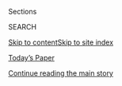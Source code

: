 <div id="app">

<div>

<div class="NYTAppHideMasthead css-1r6wvpq e1suatyy0">

<div class="section css-ui9rw0 e1suatyy2">

<div class="css-eph4ug er09x8g0">

<div class="css-6n7j50">

</div>

<span class="css-1dv1kvn">Sections</span>

<div class="css-10488qs">

<span class="css-1dv1kvn">SEARCH</span>

</div>

[Skip to content](#site-content)[Skip to site
index](#site-index)

</div>

<div class="css-10698na e1huz5gh0">

</div>

</div>

<div id="masthead-bar-one" class="section hasLinks css-15hmgas e1csuq9d3">

<div class="css-uqyvli e1csuq9d0">

</div>

<div class="css-1uqjmks e1csuq9d1">

</div>

<div class="css-9e9ivx">

[](https://myaccount.nytimes.com/auth/login?response_type=cookie&client_id=vi)

</div>

<div class="css-1bvtpon e1csuq9d2">

[Today’s Paper](https://www.nytimes.com/section/todayspaper)

</div>

</div>

</div>

</div>

<div data-aria-hidden="false">

<div id="site-content" data-role="main">

<div id="top-wrapper" class="css-15p45cc eaca97t0" type="top">

<div id="top-slug" class="css-19x0jxb eaca97t1" hidden="">

Advertisement

</div>

[Continue reading the main
story](#after-top)

<div class="ad top-wrapper" style="text-align:center;height:100%;display:block;min-height:90px">

<div id="top" class="place-ad" data-position="top" data-size-key="top">

</div>

</div>

<div id="after-top">

</div>

</div>

<div id="byline" class="section css-15h4p1b e9abtgs0">

<div class="css-1j21atc e1svk9qx1">

<div class="css-nfcc9b e1svk9qx3">

<div class="css-vl9dhg e1svk9qx5">

<div class="css-1nrhkj6 e1svk9qx6">

# Richard A. Oppel Jr.

</div>

## <span></span>

Rich Oppel is a national enterprise and investigative correspondent
based in New York.

<span class="css-dd5dyy">More**</span>

</div>

</div>

</div>

<div>

<div id="mid1-wrapper" class="css-1mn4oms eaca97t0" type="rank">

<div id="mid1-slug" class="css-1tag3rd eaca97t1">

Advertisement

</div>

[Continue reading the main
story](#after-mid1)

<div id="mid1" class="ad mid1-wrapper" style="text-align:center;height:100%;display:block">

</div>

<div id="after-mid1">

</div>

</div>

</div>

<div class="css-185go5a e1o5byef0">

<div class="css-15cbhtu">

  - [Latest](#stream-panel)
  - <span class="css-6n7j50">Search</span>
    <div class="control">
    <div class="label-container css-1dv1kvn">
    Search
    </div>
    <div class="css-wm4t3d">
    **<span id="clear-search-input" class="css-1dv1kvn">Clear this text
    input</span>
    </div>
    </div>
    <span class="css-1iovbfw"></span>

<div id="stream-panel" class="section css-8msx5b e1jz0cab1">

<div class="css-13mho3u">

1.  
    
    <div class="css-1cp3ece">
    
    <div class="css-1l4spti">
    
    [](/2020/07/30/us/native-americans-coronavirus-data.html)
    
    <div class="css-79elbk">
    
    ![](https://static01.nyt.com/images/2020/07/29/us/virus-nativeamericans02/virus-nativeamericans02-thumbWide-v2.jpg?quality=75&auto=webp&disable=upscale)
    
    </div>
    
    ## Native Americans Feel Devastated by the Virus Yet Overlooked in the Data
    
    Statistical gaps can make it difficult to properly allocate public
    resources to Native Americans. When that’s the case, one leader
    said, “tribal nations have an effective death sentence.”
    
    <div class="css-1nqbnmb ea5icrr0">
    
    By <span class="css-1n7hynb">Kate Conger, Robert Gebeloff
    <span>and</span> Richard A. Oppel
    Jr.</span>
    
    </div>
    
    </div>
    
    <div class="css-1lc2l26 e1xfvim33">
    
    </div>
    
    </div>

2.  
    
    <div class="css-1cp3ece">
    
    <div class="css-1l4spti">
    
    [](/2020/07/17/us/illinois-michael-madigan.html)
    
    <div class="css-79elbk">
    
    ![](https://static01.nyt.com/images/2020/07/19/us/19illinois-corruption-print1/merlin_163676322_989de67e-f387-4d31-a44b-b4f65a89c79e-thumbWide.jpg?quality=75&auto=webp&disable=upscale)
    
    </div>
    
    ## Utility Company Gave Jobs to Allies of Top Illinois Democrat, Prosecutors Say
    
    Illinois Speaker Michael J. Madigan has not been charged, but the
    governor, a fellow Democrat, said he must resign if the allegations
    are true.
    
    <div class="css-1nqbnmb ea5icrr0">
    
    By <span class="css-1n7hynb">Richard A. Oppel
    Jr.</span>
    
    </div>
    
    </div>
    
    <div class="css-1lc2l26 e1xfvim33">
    
    </div>
    
    </div>

3.  
    
    <div class="css-1cp3ece">
    
    <div class="css-1l4spti">
    
    [](/2020/07/13/us/naval-ship-fire-san-diego.html)
    
    <div class="css-79elbk">
    
    ![](https://static01.nyt.com/images/2020/07/13/us/13SHIPFIRE/merlin_174531327_848adaa7-4a67-46e5-a3fd-2c38d5a7f7be-thumbWide.jpg?quality=75&auto=webp&disable=upscale)
    
    </div>
    
    ## Navy Warship Is Still Ablaze, and Now Tilting to One Side
    
    The U.S.S. Bonhomme Richard in San Diego is listing because of water
    from the fire hoses, tugboats and helicopters fighting the inferno,
    which has destroyed the ship’s forward mast.
    
    <div class="css-1nqbnmb ea5icrr0">
    
    By <span class="css-1n7hynb">John Ismay <span>and</span> Richard A.
    Oppel
    Jr.</span>
    
    </div>
    
    </div>
    
    <div class="css-1lc2l26 e1xfvim33">
    
    </div>
    
    </div>

4.  
    
    <div class="css-1cp3ece">
    
    <div class="css-1l4spti">
    
    [](/es/interactive/2020/07/09/espanol/mundo/coronavirus-latinos-africanoamericanos-datos.html)
    
    <div class="css-79elbk">
    
    ![](https://static01.nyt.com/images/2020/07/09/multimedia/coronavirus-latinos-african-americans-ES/coronavirus-latinos-african-americans-ES-thumbWide.jpg?quality=75&auto=webp&disable=upscale)
    
    </div>
    
    ## El impacto desigual del coronavirus en los estadounidenses latinos y negros, con datos
    
    Los nuevos datos federales, obtenidos mediante una demanda, brindan
    el panorama más completo hasta ahora de cómo las personas negras y
    latinas han sido más propensas que sus pares blancos a contraer el
    virus y morir a causa suya.
    
    <div class="css-1nqbnmb ea5icrr0">
    
    Por <span class="css-1n7hynb">Richard A. Oppel Jr., Robert Gebeloff,
    K.K. Rebecca Lai, Will Wright <span>y</span> Mitch
    Smith</span>
    
    </div>
    
    </div>
    
    <div class="css-1lc2l26 e1xfvim33">
    
    </div>
    
    </div>

5.  
    
    <div class="css-1cp3ece">
    
    <div class="css-1l4spti">
    
    [](/2020/07/08/us/george-floyd-body-camera-transcripts.html)
    
    <div class="css-79elbk">
    
    ![](https://static01.nyt.com/images/2020/07/08/us/08minneapolis/08minneapolis-thumbWide.jpg?quality=75&auto=webp&disable=upscale)
    
    </div>
    
    ## New Transcripts Detail Last Moments for George Floyd
    
    “They’ll kill me. They’ll kill me,” Mr. Floyd pleaded, according to
    a body camera transcript in court filings by a former officer who
    wants the charges against him dismissed.
    
    <div class="css-1nqbnmb ea5icrr0">
    
    By <span class="css-1n7hynb">Richard A. Oppel Jr. <span>and</span>
    Kim
    Barker</span>
    
    </div>
    
    </div>
    
    <div class="css-1lc2l26 e1xfvim33">
    
    </div>
    
    </div>

6.  
    
    <div class="css-1cp3ece">
    
    <div class="css-1l4spti">
    
    [](/interactive/2020/07/05/us/coronavirus-latinos-african-americans-cdc-data.html)
    
    <div class="css-79elbk">
    
    ![](https://static01.nyt.com/images/2020/07/01/us/coronavirus-latinos-african-americans-cdc-data-promo-1593637883658/coronavirus-latinos-african-americans-cdc-data-promo-1593637883658-thumbWide-v3.png?quality=75&auto=webp&disable=upscale)
    
    </div>
    
    ## The Fullest Look Yet at the Racial Inequity of Coronavirus
    
    New federal data provides the most comprehensive view to date of how
    Black and Latino people have been likelier than their white peers to
    contract the virus and die from it.
    
    <div class="css-1nqbnmb ea5icrr0">
    
    By <span class="css-1n7hynb">Richard A. Oppel Jr., Robert Gebeloff,
    K.K. Rebecca Lai, Will Wright <span>and</span> Mitch
    Smith</span>
    
    </div>
    
    </div>
    
    <div class="css-1lc2l26 e1xfvim33">
    
    </div>
    
    </div>

7.  
    
    <div class="css-1cp3ece">
    
    <div class="css-1l4spti">
    
    [](/2020/06/13/us/chauvin-pension-conviction-floyd.html)
    
    <div class="css-79elbk">
    
    ![](https://static01.nyt.com/images/2020/06/13/us/13unrest-pension-swap/merlin_173334006_c58f716a-c781-4065-bbd7-2e50a92b31c3-thumbWide.jpg?quality=75&auto=webp&disable=upscale)
    
    </div>
    
    ## Ex-Officer Accused of Murdering Floyd Could Get $50,000 Annual Pension
    
    A conviction would not stop Derek Chauvin from receiving his state
    pension. But George Floyd’s family could potentially seize the funds
    by winning a lawsuit.
    
    <div class="css-1nqbnmb ea5icrr0">
    
    By <span class="css-1n7hynb">Richard A. Oppel
    Jr.</span>
    
    </div>
    
    </div>
    
    <div class="css-1lc2l26 e1xfvim33">
    
    </div>
    
    </div>

8.  
    
    <div class="css-1cp3ece">
    
    <div class="css-1l4spti">
    
    [](/2020/06/08/us/unrest-defund-police.html)
    
    <div class="css-79elbk">
    
    ![](https://static01.nyt.com/images/2020/06/08/us/08UNREST-DEFUND-wdc/08UNREST-DEFUND-wdc-thumbWide.jpg?quality=75&auto=webp&disable=upscale)
    
    </div>
    
    ## After Protests, Politicians Reconsider Police Budgets and Discipline
    
    Elected officials are exploring changes ranging from defunding
    police departments to requiring more accountability.
    
    <div class="css-1nqbnmb ea5icrr0">
    
    By <span class="css-1n7hynb">Dionne Searcey, John Eligon
    <span>and</span> Farah
    Stockman</span>
    
    </div>
    
    </div>
    
    <div class="css-1lc2l26 e1xfvim33">
    
    </div>
    
    </div>

9.  
    
    <div class="css-1cp3ece">
    
    <div class="css-1l4spti">
    
    [](/2020/06/04/us/george-floyd-police-records-chauvin.html)
    
    <div class="css-79elbk">
    
    ![](https://static01.nyt.com/images/2020/06/04/us/04UNREST-SERVICERECORDS-2/merlin_173202597_0c7b1ce7-7c51-4b9d-9406-97193895a0cb-thumbWide.jpg?quality=75&auto=webp&disable=upscale)
    
    </div>
    
    ## Officers Charged in George Floyd’s Death Not Likely to Present United Front
    
    Facing decades in prison and a bail of at least $750,000, two former
    Minneapolis officers blamed Derek Chauvin, and a third has
    cooperated with investigators, their lawyers said.
    
    <div class="css-1nqbnmb ea5icrr0">
    
    By <span class="css-1n7hynb">Kim Barker, John Eligon, Richard A.
    Oppel Jr. <span>and</span> Matt
    Furber</span>
    
    </div>
    
    </div>
    
    <div class="css-1lc2l26 e1xfvim33">
    
    </div>
    
    </div>

10. 
    
    <div class="css-1cp3ece">
    
    <div class="css-1l4spti">
    
    [](/2020/06/03/us/george-floyd-officers-charged.html)
    
    <div class="css-79elbk">
    
    ![](https://static01.nyt.com/images/2020/06/03/us/03UNREST-OFFICERS-to/03UNREST-OFFICERS-to-thumbWide-v2.jpg?quality=75&auto=webp&disable=upscale)
    
    </div>
    
    ## New Charges for Former Minneapolis Police Officers as Protests Persist
    
    The former officer who held his knee on George Floyd’s neck was
    charged with second-degree murder. Three other officers now face
    charges as well.
    
    <div class="css-1nqbnmb ea5icrr0">
    
    By <span class="css-1n7hynb">John Eligon, Richard A. Oppel Jr.
    <span>and</span> Sarah Mervosh</span>
    
    </div>
    
    </div>
    
    <div class="css-1lc2l26 e1xfvim33">
    
    </div>
    
    </div>

<div class="css-13mho3u">

<div class="css-1t62hi8">

<div class="css-1stvaey">

Show
More

<div>

<div style="border:0;clip:rect(0 0 0 0);height:1px;margin:-1px;overflow:hidden;white-space:nowrap;padding:0;width:1px;position:absolute" data-role="log" data-aria-live="assertive">

</div>

<div style="border:0;clip:rect(0 0 0 0);height:1px;margin:-1px;overflow:hidden;white-space:nowrap;padding:0;width:1px;position:absolute" data-role="log" data-aria-live="assertive">

</div>

<div style="border:0;clip:rect(0 0 0 0);height:1px;margin:-1px;overflow:hidden;white-space:nowrap;padding:0;width:1px;position:absolute" data-role="log" data-aria-live="polite">

</div>

<div style="border:0;clip:rect(0 0 0 0);height:1px;margin:-1px;overflow:hidden;white-space:nowrap;padding:0;width:1px;position:absolute" data-role="log" data-aria-live="polite">

</div>

</div>

</div>

</div>

</div>

</div>

<div class="css-g6hk37 supplemental">

<div id="mid2-wrapper" class="css-10wkyv7 eaca97t0" type="lede">

<div id="mid2-slug" class="css-1tag3rd eaca97t1">

Advertisement

</div>

[Continue reading the main
story](#after-mid2)

<div id="mid2" class="ad mid2-wrapper" style="text-align:center;height:100%;display:block;min-height:250px">

</div>

<div id="after-mid2">

</div>

</div>

</div>

</div>

</div>

</div>

</div>

</div>

## Site Index

<div>

</div>

## Site Information Navigation

  - [© <span>2020</span> <span>The New York Times
    Company</span>](https://help.nytimes.com/hc/en-us/articles/115014792127-Copyright-notice)

<!-- end list -->

  - [NYTCo](https://www.nytco.com/)
  - [Contact
    Us](https://help.nytimes.com/hc/en-us/articles/115015385887-Contact-Us)
  - [Work with us](https://www.nytco.com/careers/)
  - [Advertise](https://nytmediakit.com/)
  - [T Brand Studio](http://www.tbrandstudio.com/)
  - [Your Ad
    Choices](https://www.nytimes.com/privacy/cookie-policy#how-do-i-manage-trackers)
  - [Privacy](https://www.nytimes.com/privacy)
  - [Terms of
    Service](https://help.nytimes.com/hc/en-us/articles/115014893428-Terms-of-service)
  - [Terms of
    Sale](https://help.nytimes.com/hc/en-us/articles/115014893968-Terms-of-sale)
  - [Site
    Map](https://spiderbites.nytimes.com)
  - [Help](https://help.nytimes.com/hc/en-us)
  - [Subscriptions](https://www.nytimes.com/subscription?campaignId=37WXW)

</div>

</div>
